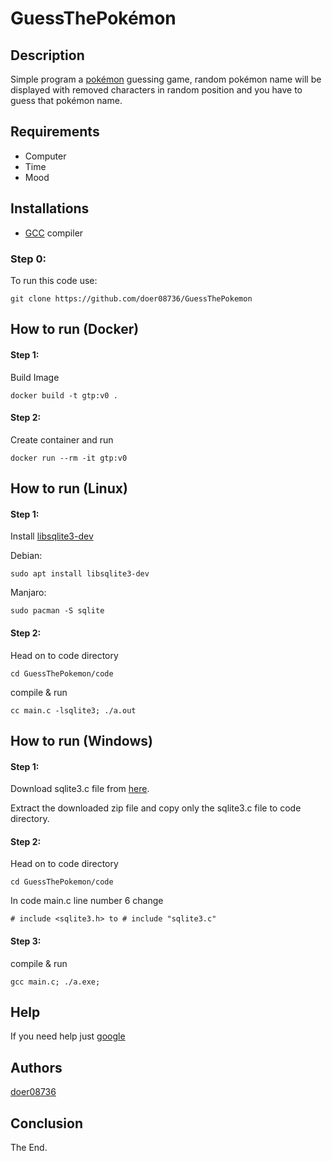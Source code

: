 # GuessThePokémon

## Description
Simple program a [pokémon](https://www.google.com/search?q=pokemon) guessing game, random pokémon name will be displayed with removed characters in random position and you have to guess that pokémon name.

## Requirements
* Computer
* Time
* Mood

## Installations
* [GCC](https://www.google.com/search?q=gcc) compiler

### Step 0:
To run this code use:
```
git clone https://github.com/doer08736/GuessThePokemon
```

## How to run (Docker)
#### Step 1:
Build Image
```
docker build -t gtp:v0 .
```

#### Step 2:
Create container and run
```
docker run --rm -it gtp:v0
```

## How to run (Linux)
#### Step 1:
Install [libsqlite3-dev](https://www.google.com/search?q=libsqlite3-dev)

Debian:
```
sudo apt install libsqlite3-dev
```
Manjaro:
```
sudo pacman -S sqlite
```

#### Step 2:
Head on to code directory
```
cd GuessThePokemon/code
```
compile & run
```
cc main.c -lsqlite3; ./a.out
```

## How to run (Windows)
#### Step 1:
Download sqlite3.c file from [here](https://sqlite.org/2023/sqlite-amalgamation-3410009.zip).

Extract the downloaded zip file and copy only the sqlite3.c file to code directory.

#### Step 2:
Head on to code directory
```
cd GuessThePokemon/code
```
In code main.c line number 6 change
```
# include <sqlite3.h> to # include "sqlite3.c"
```

#### Step 3:
compile & run
```
gcc main.c; ./a.exe;
```

## Help
If you need help just [google](https://www.google.com)

## Authors
[doer08736](https://github.com/doer08736)

## Conclusion
The End.
